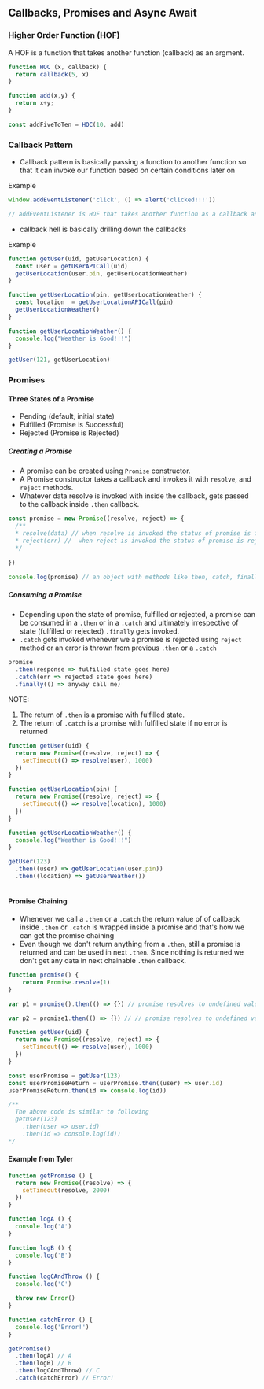 ## Callbacks, Promises and Async Await

### Higher Order Function (HOF)

A HOF is a function that takes another function (callback) as an argment.

```javascript
function HOC (x, callback) {
  return callback(5, x)
}

function add(x,y) {
  return x+y;
}

const addFiveToTen = HOC(10, add)
```

### Callback Pattern

* Callback pattern is basically passing a function to another function so that it can invoke our function based on certain conditions later on

Example 
```javascript
window.addEventListener('click', () => alert('clicked!!!'))

// addEventListener is HOF that takes another function as a callback and calls it when someone clicks anywhere in window
```

* callback hell is basically drilling down the callbacks 

Example
```javascript
function getUser(uid, getUserLocation) {
  const user = getUserAPICall(uid)
  getUserLocation(user.pin, getUserLocationWeather)
}

function getUserLocation(pin, getUserLocationWeather) {
  const location  = getUserLocationAPICall(pin)
  getUserLocationWeather()
}

function getUserLocationWeather() {
  console.log("Weather is Good!!!")
}

getUser(121, getUserLocation)
```

### Promises

#### Three States of a Promise 
* Pending (default, initial state)
* Fulfilled (Promise is Successful)
* Rejected (Promise is Rejected)

##### Creating a Promise

* A promise can be created using `Promise` constructor.
* A Promise constructor takes a callback and invokes it with `resolve`, and `reject` methods.
* Whatever data resolve is invoked with inside the callback, gets passed to the callback inside `.then` callback.

```javascript
const promise = new Promise((resolve, reject) => {
  /**
  * resolve(data) // when resolve is invoked the status of promise is fulfilled
  * reject(err) //  when reject is invoked the status of promise is rejected
  */ 
  
})

console.log(promise) // an object with methods like then, catch, finally etc available on it's prototype
```


##### Consuming a Promise
* Depending upon the state of promise, fulfilled or rejected, a promise can be consumed in a `.then` or in a `.catch` and ultimately irrespective of state (fulfilled or rejected) `.finally` gets invoked.
* `.catch` gets invoked whenever we a promise is rejected using `reject` method or an error is thrown from previous `.then` or a `.catch` 
```javascript
promise
  .then(response => fulfilled state goes here)
  .catch(err => rejected state goes here)
  .finally(() => anyway call me)
```
NOTE: 
  1. The return of `.then` is a promise with fulfilled state.
  2. The return of `.catch` is a promise with fulfilled state if no error is returned

```javascript
function getUser(uid) {
  return new Promise((resolve, reject) => {
    setTimeout(() => resolve(user), 1000)  
  })
}

function getUserLocation(pin) {
  return new Promise((resolve, reject) => {
    setTimeout(() => resolve(location), 1000)  
  })
}

function getUserLocationWeather() {
  console.log("Weather is Good!!!")
}

getUser(123)
  .then((user) => getUserLocation(user.pin))
  .then((location) => getUserWeather())
  
```

#### Promise Chaining

* Whenever we call a `.then` or a `.catch` the return value of of callback inside `.then` or `.catch` is wrapped inside a promise and that's how we can get the promise chaining
* Even though we don't return anything from a `.then`, still a promise is returned and can be used in next  `.then`. Since nothing is returned we don't get any data in next chainable `.then` callback. 

```javascript
function promise() {
    return Promise.resolve(1)
}

var p1 = promise().then(() => {}) // promise resolves to undefined value

var p2 = promise1.then(() => {}) // // promise resolves to undefined value
```

```javascript
function getUser(uid) {
  return new Promise((resolve, reject) => {
    setTimeout(() => resolve(user), 1000)  
  })
}

const userPromise = getUser(123)
const userPromiseReturn = userPromise.then((user) => user.id)
userPromiseReturn.then(id => console.log(id))

/**
  The above code is similar to following
  getUser(123)
    .then(user => user.id)
    .then(id => console.log(id))
*/
```

#### Example from Tyler
```javascript
function getPromise () {
  return new Promise((resolve) => {
    setTimeout(resolve, 2000)
  })
}

function logA () {
  console.log('A')
}

function logB () {
  console.log('B')
}

function logCAndThrow () {
  console.log('C')

  throw new Error()
}

function catchError () {
  console.log('Error!')
}

getPromise()
  .then(logA) // A
  .then(logB) // B
  .then(logCAndThrow) // C
  .catch(catchError) // Error!
```



```
